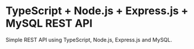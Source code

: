 # TypeScript + Node.js + Express.js + MySQL REST API

Simple REST API using TypeScript, Node.js, Express.js and MySQL.
